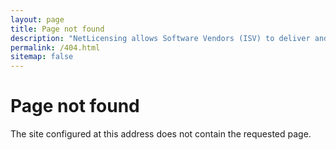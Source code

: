 ```yaml
---
layout: page
title: Page not found
description: "NetLicensing allows Software Vendors (ISV) to deliver and activate product licenses online and provides the ability to adopt numerous ready-to-use licensing models"
permalink: /404.html
sitemap: false
---
```

<div class="row NL_banner">
    <div class="col-md-6 col-md-offset-3 NL_about_page">
        <h1>Page not found</h1>
        <span>The site configured at this address does not contain the requested page.</span>
    </div>
</div>

